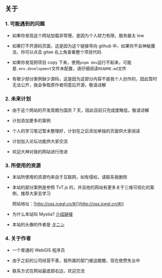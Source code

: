 ## 关于

### 1. 可能遇到的问题

- 如果你发现这个网站加载非常慢，是因为个人财力有限，服务器太 low

- 如果打不开源码页面，这是因为这个链接导向 github 中，如果你不会神秘魔法，你可以点击 gitee 右上角查看整个项目代码

- 如果你发现把项目 copy 下来，使用`pnpm dev`运行不起来，可能是`.env.development`文件未配置，请仔细阅读`README.md`文件

- 有极少部分案例缺少源码，这是因为这部分内容不是我个人创作的，因此暂时无法公开，我会争取原作者同意后开源，敬请谅解

### 2. 未来计划

- 由于这个网站的开发周期为国庆 7 天，因此目前只完成度略低，敬请谅解

- 计划添加更多的案例

- 个人的学习笔记暂未整理好，计划在之后添加单独的页面供大家阅读

- 计划加入论坛功能供大家交流

- 欢迎大神对我的网站进行改进

### 3. 所使用的资源

- 本站所使用的资源均来自于互联网，如有侵权，请联系我删除

- 本站的部分案例是参照 TvT.js 的，并且他的网站有更多关于三维可视化的案例，推荐大家去学习

  网站地址：[http://oss.icegl.cn/#/](http://oss.icegl.cn/#/)

- 为什么本站叫 Mystia? [介绍链接](https://thwiki.cc/%E7%B1%B3%E6%96%AF%E8%92%82%E5%A8%85%C2%B7%E8%90%9D%E8%95%BE%E6%8B%89)

- 本站的头像的作者是 [タニシ](https://www.pixiv.net/users/3773155)

### 4. 关于作者

- 一个普通的 WebGIS 程序员

- 由于之前的公司经营不善，我所属的部门被迫裁撤，现在绝赞失业中

- 联系方式在网站最底部右边，欢迎交流
